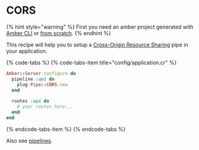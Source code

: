 # CORS

{% hint style="warning" %}
First you need an amber project generated with [Amber CLI](../guides/create-new-app.md) or [from scratch](from-scratch.md).
{% endhint %}

This recipe will help you to setup a [Cross-Origin Resource Sharing](https://developer.mozilla.org/en-US/docs/Web/HTTP/CORS) pipe in your application.

{% code-tabs %}
{% code-tabs-item title="config/application.cr" %}
```ruby
Amber::Server.configure do
  pipeline :api do
    plug Pipe::CORS.new
  end
  
  routes :api do
    # your routes here...
  end
end
```
{% endcode-tabs-item %}
{% endcode-tabs %}

Also see [pipelines](../guides/routing/pipelines.md).

